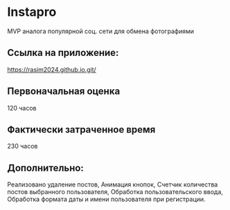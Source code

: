 # Instapro

MVP аналога популярной соц. сети для обмена фотографиями

## Ссылка на приложение:

https://rasim2024.github.io.git/

## Первоначальная оценка

120 часов

## Фактически затраченное время

230 часов

## Дополнительно:

Реализовано удаление постов,
Анимация кнопок,
Счетчик количества постов выбранного пользователя,
Обработка пользовательского ввода,
Обработка формата даты и имени пользователя при регистрации.

